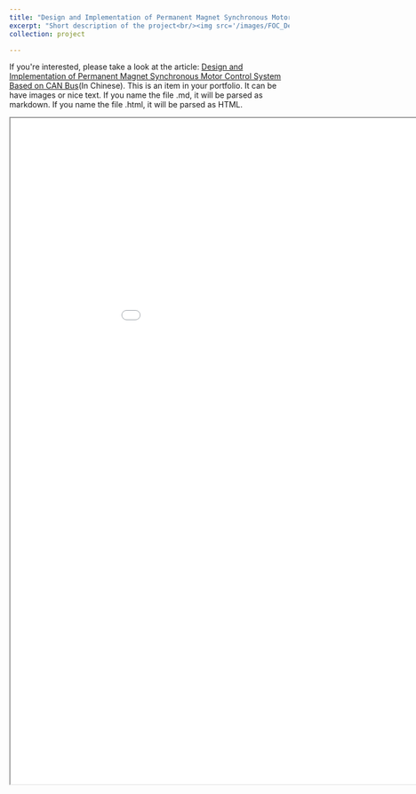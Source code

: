 ```yaml
---
title: "Design and Implementation of Permanent Magnet Synchronous Motor Control System Based on CAN Bus"
excerpt: "Short description of the project<br/><img src='/images/FOC_Design/control_circuit.png' width='153' height='255'> <img src='/images/FOC_Design/drive_circuit.png' width='339' height='255'> <br/><br/>Programe flow chart of the Controller<br/><img src='/images/FOC_Design/program_flow_chart.png'>"
collection: project

---
```


If you're interested, please take a look at the article: [Design and Implementation of Permanent Magnet Synchronous Motor Control System Based on CAN Bus](../../files/Design_and_Implementation_of_Permanent_Magnet_Synchronous_Motor_Control_System_Based_on_CAN_Bus_from_Wenhao_Liu.pdf)(In Chinese).
This is an item in your portfolio. It can be have images or nice text. If you name the file .md, it will be parsed as markdown. If you name the file .html, it will be parsed as HTML. 
<iframe src="../../files/Design_and_Implementation_of_Permanent_Magnet_Synchronous_Motor_Control_System_Based_on_CAN_Bus_from_Wenhao_Liu.pdf" width="1000" height="1200"></iframe>

